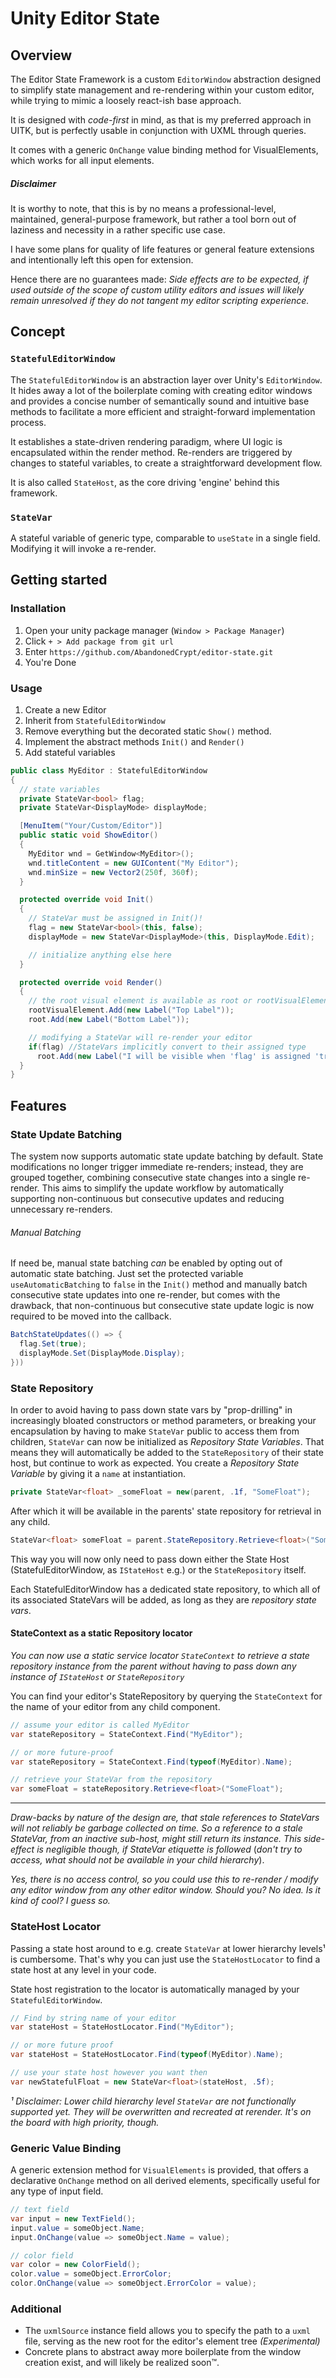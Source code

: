# Unity Editor State

## Overview

The Editor State Framework is a custom `EditorWindow` abstraction designed to simplify state management and re-rendering within your custom editor, while trying to mimic a loosely react-ish base approach.

It is designed with *code-first* in mind, as that is my preferred approach in UITK, but is perfectly usable in conjunction with UXML through queries.

It comes with a generic `OnChange` value binding method for VisualElements, which works for all input elements.

##### Disclaimer

It is worthy to note, that this is by no means a professional-level, maintained, general-purpose framework, but rather a tool born out of laziness and necessity in a rather specific use case.

I have some plans for quality of life features or general feature extensions and intentionally left this open for extension.

Hence there are no guarantees made: *Side effects are to be expected, if used outside of the scope of custom utility editors and issues will likely remain unresolved if they do not tangent my editor scripting experience.*

## Concept

### `StatefulEditorWindow`

The `StatefulEditorWindow` is an abstraction layer over Unity's `EditorWindow`. It hides away a lot of the boilerplate coming with creating editor windows and provides a concise number of semantically sound and intuitive base methods to facilitate a more efficient and straight-forward implementation process.

It establishes a state-driven rendering paradigm, where UI logic is encapsulated within the render method. Re-renders are triggered by changes to stateful variables, to create a straightforward development flow.

It is also called `StateHost`, as the core driving 'engine' behind this framework.

### `StateVar`

A stateful variable of generic type, comparable to `useState` in a single field. Modifying it will invoke a re-render.

## Getting started

### Installation

1. Open your unity package manager (`Window > Package Manager`)
2. Click `+ > Add package from git url`
3. Enter `https://github.com/AbandonedCrypt/editor-state.git`
4. You're Done

### Usage

1. Create a new Editor
2. Inherit from `StatefulEditorWindow`
3. Remove everything but the decorated static `Show()` method.
4. Implement the abstract methods `Init()` and `Render()`
5. Add stateful variables

```C#
public class MyEditor : StatefulEditorWindow
{
  // state variables
  private StateVar<bool> flag;
  private StateVar<DisplayMode> displayMode;

  [MenuItem("Your/Custom/Editor")]
  public static void ShowEditor()
  {
    MyEditor wnd = GetWindow<MyEditor>();
    wnd.titleContent = new GUIContent("My Editor");
    wnd.minSize = new Vector2(250f, 360f);
  }

  protected override void Init()
  {
    // StateVar must be assigned in Init()!
    flag = new StateVar<bool>(this, false);
    displayMode = new StateVar<DisplayMode>(this, DisplayMode.Edit);

    // initialize anything else here
  }

  protected override void Render()
  {
    // the root visual element is available as root or rootVisualElement
    rootVisualElement.Add(new Label("Top Label"));
    root.Add(new Label("Bottom Label"));

    // modifying a StateVar will re-render your editor
    if(flag) //StateVars implicitly convert to their assigned type
      root.Add(new Label("I will be visible when 'flag' is assigned 'true'"));
  }
}
```

## Features

### State Update Batching

The system now supports automatic state update batching by default. State modifications no longer trigger immediate re-renders; instead, they are grouped together, combining consecutive state changes into a single re-render. This aims to simplify the update workflow by automatically supporting non-continuous but consecutive updates and reducing unnecessary re-renders.

###### Manual Batching

If need be, manual state batching *can* be enabled by opting out of automatic state batching. Just set the protected variable `useAutomaticBatching` to `false` in the `Init()` method and manually batch consecutive state updates into one re-render, but comes with the drawback, that non-continuous but consecutive state update logic is now required to be moved into the callback.

```C#
BatchStateUpdates(() => {
  flag.Set(true);
  displayMode.Set(DisplayMode.Display);
}))
```

### State Repository

In order to avoid having to pass down state vars by "prop-drilling" in increasingly bloated constructors or method parameters, or breaking your encapsulation by having to make `StateVar` public to access them from children,  `StateVar` can now be initialized as *Repository State Variables*. That means they will automatically be added to the `StateRepository` of their state host, but continue to work as expected. You create a *Repository State Variable* by giving it a `name` at instantiation.

```C#
private StateVar<float> _someFloat = new(parent, .1f, "SomeFloat");
```

After which it will be available in the parents' state repository for retrieval in any child.

```C#
StateVar<float> someFloat = parent.StateRepository.Retrieve<float>("SomeFloat");
```

This way you will now only need to pass down either the State Host (StatefulEditorWindow, as `IStateHost` e.g.) or the `StateRepository` itself.

Each StatefulEditorWindow has a dedicated state repository, to which all of its associated StateVars will be added, as long as they are *repository state vars*.

#### StateContext as a static Repository locator

*You can now use a static service locator `StateContext` to retrieve a state repository instance from the parent without having to pass down any instance of  `IStateHost` or `StateRepository`*

You can find your editor's StateRepository by querying the `StateContext` for the name of your editor from any child component.

```C#
// assume your editor is called MyEditor
var stateRepository = StateContext.Find("MyEditor");

// or more future-proof
var stateRepository = StateContext.Find(typeof(MyEditor).Name);

// retrieve your StateVar from the repository
var someFloat = stateRepository.Retrieve<float>("SomeFloat");
```

---

*Draw-backs by nature of the design are, that stale references to StateVars will not reliably be garbage collected on time. So a reference to a stale StateVar, from an inactive sub-host, might still return its instance. This side-effect is negligible though, if StateVar etiquette is followed* (*don't try to access, what should not be available in your child hierarchy*).

*Yes, there is no access control, so you could use this to re-render / modify any editor window from any other editor window. Should you? No idea. Is it kind of cool? I guess so.*

### StateHost Locator

Passing a state host around to e.g. create `StateVar` at lower hierarchy levels¹ is cumbersome. That's why you can just use the `StateHostLocator` to find a state host at any level in your code.

State host registration to the locator is automatically managed by your `StatefulEditorWindow`.

```C#
// Find by string name of your editor
var stateHost = StateHostLocator.Find("MyEditor");

// or more future proof
var stateHost = StateHostLocator.Find(typeof(MyEditor).Name);

// use your state host however you want then
var newStatefulFloat = new StateVar<float>(stateHost, .5f);
```

*¹ Disclaimer: Lower child hierarchy level `StateVar` are not functionally supported yet. They will be overwritten and recreated at rerender. It's on the board with high priority, though.*


### Generic Value Binding

A generic extension method for `VisualElements` is provided, that offers a declarative `OnChange` method on all derived elements, specifically useful for any type of input field.

```C#
// text field
var input = new TextField();
input.value = someObject.Name;
input.OnChange(value => someObject.Name = value);

// color field
var color = new ColorField();
color.value = someObject.ErrorColor;
color.OnChange(value => someObject.ErrorColor = value);
```

### Additional

- The `uxmlSource` instance field allows you to specify the path to a `uxml` file, serving as the new root for the editor's element tree *(Experimental)*
- Concrete plans to abstract away more boilerplate from the window creation exist, and will likely be realized soon™.

